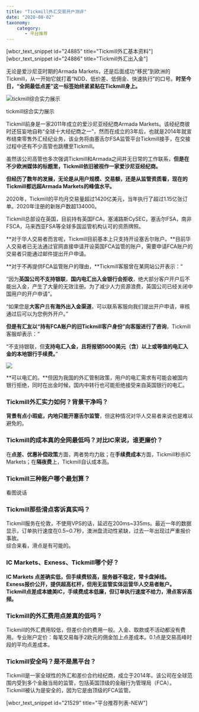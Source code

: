 ```yaml
---
title: "Tickmill外汇交易开户测评"
date: "2020-08-02"
taxonomy:
    category: 
       - 平台推荐
---
```


\[wbcr\_text\_snippet id="24885" title="Tickmill外汇基本资料"\]\[wbcr\_text\_snippet id="24886" title="Tickmill外汇出入金"\]

无论是爱沙尼亚时期的Armada Markets，还是后面成功“移民”到欧洲的Tickmill，从一开始它就打着“NDD、低价差、低佣金、快速执行”的口号。**时至今日，“全网最低点差”这一标签始终紧紧贴在Tickmill身上。**

![tickmill综合实力展示](https://cdn.fendou.la/welaowei8/2021/04/tickmill-background.png)

tickmill综合实力展示

  
Tickmill前身是一家2011年成立的爱沙尼亚经纪商Armada Markets。该经纪商彼时还狂妄地自称“全球十大经纪商之一”，然而在成立的3年后，也就是2014年就宣布结束零售外汇经纪业务，该业务将由塞舌尔FSA监管平台Tickmill接手，在交接过程中还有不少高管也跳槽至Tickmill。

虽然该公司高管也多次强调Tickmill和Armada之间并无日常的工作联系，**但是在不少欧洲媒体的标题里，Tickmill依旧被视作一家爱沙尼亚经纪商。**

**但经历了数年的发展，无论是从用户规模、交易额，还是从监管资质看，现在的Tickmill都远超****Armada Markets****的峰值水平。**

2020年，Tickmill的平均月交易量超过1420亿美元，当年执行了超过1.15亿张订单。2020年注册的新账户数超134000。

Tickmill总部设在英国，目前持有英国FCA，塞浦路斯CySEC，塞舌尔FSA，南非FSCA，马来西亚FSA等全球多国监管机构认可的资质牌照。

**对于华人交易者而言呢，Tickmill目前基本上只支持开设塞舌尔账户。**目前华人交易者已无法通过官网直接申请开设英国FCA监管的账户，需要申请FCA账户的交易者只能通过邮件提出开户申请。

**对于不再提供FCA监管账户的理由，**Tickmill客服曾在某网站公开表示：“

“因为**英国公司不支持银联**，**国内电汇出入金银行会拒收**，绝大部分客户开户后不能出入金，产生了大量的无效注册。为了减少人力资源浪费，英国公司已经关闭中国用户的开户申请”。

“如果您是**大客户**且**有海外出入金渠道**，可以联系客服向我们提出开户申请，审核通过后可以为您例外开户。”

**但是有汇友以“持有FCA账户的旧Tickmill客户身份”向客服进行了咨询**，Tickmill客服却表示：“

“不支持银联，但**支持电汇入金，且将报销5000美元（含）以上或等值的电汇入金的本地银行手续费。**”

![](https://cdn.fendou.la/welaowei8/2021/04/tickmill-fca.png)

**可以电汇的。**但因为我国的外汇管制政策，用户的电汇需求有可能会被国内银行拒绝，同时在出金时候，国内中转行也可能拒绝接受来自英国银行的电汇。

### Tickmill外汇实力如何？背景干净吗？

**背景有点小瑕疵，内地只能开塞舌尔监管**，但这种情况对华人交易者来说也是难以避免的。

### Tickmill的成本真的全网最低吗？对比IC来说，谁更廉价？

在**点差、优惠补偿政策**方面，两者势均力敌；在**手续费成本**方面，Tickmill秒杀IC Markets；在**隔夜费**上，Tickmill自认成本高。

### Tickmill三种账户哪个最划算？

看图说话

### Tickmill那些滑点客诉真实吗？

Tickmill服务在伦敦，不使用VPS的话，延迟在200ms~335ms。最近一年的数据显示，订单执行速度在0.5~0.7秒，澳洲盘流动性紧缺，过去一年出现过严重报价事故。  
综合来看，滑点是有可能的。

### IC Markets、Exness、Tickmill哪个好？

**IC Markets 点差确实低，但手续费较高，服务器不稳定，常卡盘掉线。**  
**Exness报价公开，提供超高杠杆，但用无监管实体运营华人交易者账户。**  
**Tickmill点差成本媲美IC，手续费成本低廉，但订单执行速度不给力，滑点客诉高频。**

### Tickmill的外汇费用点差真的低吗？

Tickmill的外汇费用较低，但差价合约费用一般。入金、取款或不活动都没有费用。专业账户定价：每笔交易每手2欧元的佣金加上点差成本。0.1点是交易高峰时段的平均点差成本。

### Tickmill安全吗？是不是黑平台？

Tickmill是一家全球性的外汇和差价合约经纪商，成立于2014年。该公司在全球范围内受到多个金融当局的监管，包括英国顶级的金融行为管理局（FCA）。  
Tickmill被认为是安全的，因为它是由顶级的FCA监管。

\[wbcr\_text\_snippet id="21529" title="平台推荐列表-NEW"\]
